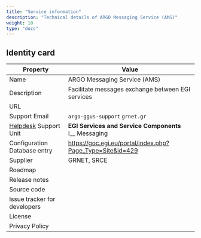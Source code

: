 ```yaml
---
title: "Service information"
description: "Technical details of ARGO Messaging Service (AMS)"
weight: 10
type: "docs"
---
```


## Identity card

<!-- markdownlint-disable no-inline-html no-bare-urls -->

| Property                                | Value                                                         |
| --------------------------------------- | ------------------------------------------------------------- |
| Name                                    | ARGO Messaging Service (AMS)                                  |
| Description                             | Facilitate messages exchange between EGI services             |
| URL                                     |                                                               |
| Support Email                           | `argo-ggus-support` <at> `grnet.gr`                           |
| [Helpdesk](../../helpdesk) Support Unit | **EGI Services and Service Components** <br/> I\_\_ Messaging |
| Configuration Database entry            | https://goc.egi.eu/portal/index.php?Page_Type=Site&id=429     |
| Supplier                                | GRNET, SRCE                                                   |
| Roadmap                                 |                                                               |
| Release notes                           |                                                               |
| Source code                             |                                                               |
| Issue tracker for developers            |                                                               |
| License                                 |                                                               |
| Privacy Policy                          |                                                               |

<!-- markdownlint-enable no-inline-html no-bare-urls -->
